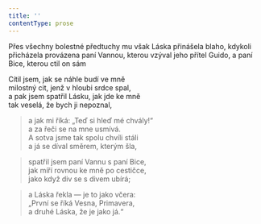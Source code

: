 ```yaml
---
title: ''
contentType: prose
---
```


Přes všechny bolestné předtuchy mu však Láska přinášela blaho, kdykoli přicházela provázena paní Vannou, kterou vzýval jeho přítel Guido, a paní Bice, kterou ctil on sám

Cítil jsem, jak se náhle budí ve mně  
milostný cit, jenž v hloubi srdce spal,  
a pak jsem spatřil Lásku, jak jde ke mně  
tak veselá, že bych ji nepoznal,

> a jak mi říká: „Teď si hleď mé chvály!“  
> a za řeči se na mne usmívá.  
> A sotva jsme tak spolu chvíli stáli  
> a já se díval směrem, kterým šla,

> spatřil jsem paní Vannu s paní Bice,  
> jak míří rovnou ke mně po cestičce,  
> jako když div se s divem ubírá;

> a Láska řekla — je to jako včera:  
> „První se říká Vesna, Primavera,  
> a druhé Láska, že je jako já.“
